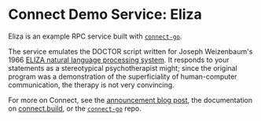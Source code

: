 # Connect Demo Service: Eliza

Eliza is an example RPC service built with [`connect-go`][connect-go].

The service emulates the DOCTOR script written for Joseph Weizenbaum's 1966
[ELIZA natural language processing system][eliza]. It responds to your
statements as a stereotypical psychotherapist might; since the original program
was a demonstration of the superficiality of human-computer communication, the
therapy is not very convincing.

For more on Connect, see the [announcement blog post][blog], the documentation
on [connect.build][docs], or the [`connect-go`][connect-go] repo.

[blog]: https://buf.build/blog/connect-a-better-grpc
[connect-go]: https://github.com/bufbuild/connect-go
[docs]: https://connect.build
[eliza]: https://en.wikipedia.org/wiki/ELIZA
